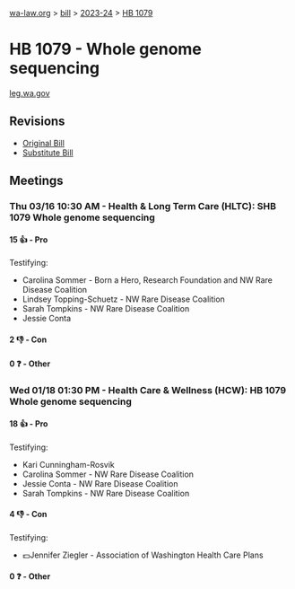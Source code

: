[wa-law.org](/) > [bill](/bill/) > [2023-24](/bill/2023-24/) > [HB 1079](/bill/2023-24/hb/1079/)

# HB 1079 - Whole genome sequencing
[leg.wa.gov](https://app.leg.wa.gov/billsummary?BillNumber=1079&Year=2023&Initiative=false)

## Revisions
* [Original Bill](1/)
* [Substitute Bill](S/)

## Meetings
### Thu 03/16 10:30 AM - Health & Long Term Care (HLTC): SHB 1079 Whole genome sequencing
#### 15 👍 - Pro
Testifying:
* Carolina Sommer - Born a Hero, Research Foundation and NW Rare Disease Coalition
* Lindsey Topping-Schuetz - NW Rare Disease Coalition
* Sarah Tompkins - NW Rare Disease Coalition
* Jessie Conta

#### 2 👎 - Con

#### 0 ❓ - Other

### Wed 01/18 01:30 PM - Health Care & Wellness (HCW): HB 1079 Whole genome sequencing
#### 18 👍 - Pro
Testifying:
* Kari Cunningham-Rosvik
* Carolina Sommer - NW Rare Disease Coalition
* Jessie Conta - NW Rare Disease Coalition
* Sarah Tompkins - NW Rare Disease Coalition

#### 4 👎 - Con
Testifying:
* 💵Jennifer Ziegler - Association of Washington Health Care Plans

#### 0 ❓ - Other
